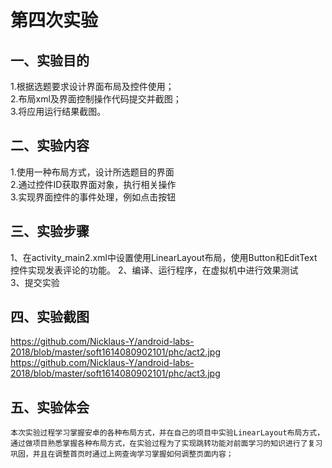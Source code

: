 # 第四次实验

## 一、实验目的
1.根据选题要求设计界面布局及控件使用；<br>
2.布局xml及界面控制操作代码提交并截图；<br>
3.将应用运行结果截图。

## 二、实验内容
1.使用一种布局方式，设计所选题目的界面<br>
2.通过控件ID获取界面对象，执行相关操作<br>
3.实现界面控件的事件处理，例如点击按钮

## 三、实验步骤
1、在activity_main2.xml中设置使用LinearLayout布局，使用Button和EditText控件实现发表评论的功能。
2、编译、运行程序，在虚拟机中进行效果测试 <br>
3、提交实验

## 四、实验截图
https://github.com/Nicklaus-Y/android-labs-2018/blob/master/soft1614080902101/phc/act2.jpg
https://github.com/Nicklaus-Y/android-labs-2018/blob/master/soft1614080902101/phc/act3.jpg

## 五、实验体会
	本次实验过程学习掌握安卓的各种布局方式，并在自己的项目中实验LinearLayout布局方式，通过做项目熟悉掌握各种布局方式，在实验过程为了实现跳转功能对前面学习的知识进行了复习巩固，并且在调整首页时通过上网查询学习掌握如何调整页面内容；
